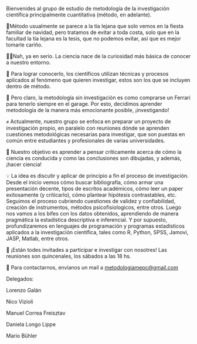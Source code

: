 Bienvenides al grupo de estudio de metodología de la investigación científica principalmente cuantitativa (método, en adelante).

👵Método usualmente se parece a la tía lejana que solo vemos en la fiesta familiar de navidad, pero tratamos de evitar a toda costa, solo que en la facultad la tía lejana es la tesis, que no podemos evitar, así que es mejor tomarle cariño.

👩‍🔬Nah, ya en serio. La ciencia nace de la curiosidad más básica de conocer a nuestro entorno.

🔎 Para lograr conocerlo, los científicos utilizan técnicas y procesos aplicados al fenómeno que quieren investigar, estos son los que se incluyen dentro de método.

🚗 Pero claro, la metodología sin investigación es como comprarse un Ferrari para tenerlo siempre en el garage. Por esto, decidimos aprender metodología de la manera más emocionante posible, ¡investigando!

✊ Actualmente, nuestro grupo se enfoca en preparar un proyecto de investigación propio, en paralelo con reuniones dónde se aprenden cuestiones metodológicas necesarias para investigar, que son puestas en común entre estudiantes y profesionales de varias universidades.

🎯 Nuestro objetivo es aprender a pensar críticamente acerca de cómo la ciencia es conducida y como las conclusiones son dibujadas, y además, ¡hacer ciencia!

💡 La idea es discutir y aplicar de principio a fin el proceso de investigación. Desde el inicio vemos cómo buscar bibliografía, cómo armar una presentación decente, tipos de escritos académicos, cómo leer un paper exitosamente (y criticarlo), cómo plantear hipótesis contrastables, etc. Seguimos el proceso cubriendo cuestiones de validez y confiabilidad, creación de instrumentos, métodos psicofisiologicos, entre otros. Luego nos vamos a los bifes con los datos obtenidos, aprendiendo de manera pragmática la estadística descriptiva e inferencial. Y por supuesto, profundizaremos en lenguajes de programación y programas estadísticos aplicados a la investigación científica, tales como R, Python, SPSS, Jamovi, JASP, Matlab, entre otros.

📢 ¡Están todes invitades a participar e investigar con nosotres! Las reuniones son quincenales, los sábados a las 18 hs.

📧 Para contactarnos, envianos un mail a metodologiamepc@gmail.com

Delegados:

Lorenzo Galán

Nico Vizioli

Manuel Correa Freisztav

Daniela Longo Lippe

Mario Bühler
